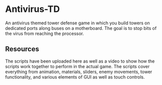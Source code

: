 # Antivirus-TD
An antivirus themed tower defense game in which you build towers on dedicated ports along buses on a motherboard. The goal is to stop bits of the virus from reaching the processor.

## Resources
The scripts have been uploaded here as well as a video to show how the scripts work together to perform in the actual game. The scripts cover everything from animation, materials, sliders, enemy movements, tower functionality, and various elements of GUI as well as touch controls. 
